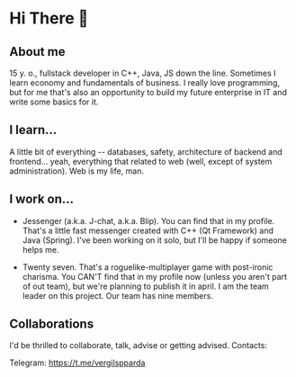 # Hi There 👋
## About me
15 y. o., fullstack developer in C++, Java, JS down the line. Sometimes I learn economy and fundamentals of business. I really love programming, but for me that's also an opportunity to build my future enterprise in IT and write some basics for it.
## I learn...
A little bit of everything -- databases, safety, architecture of backend and frontend... yeah, everything that related to web (well, except of system administration). Web is my life, man.
## I work on...
- Jessenger (a.k.a. J-chat, a.k.a. Blip). You can find that in my profile. That's a little fast messenger created with C++ (Qt Framework) and Java (Spring). I've been working on it solo, but I'll be happy if someone helps me.

- Twenty seven. That's a roguelike-multiplayer game with post-ironic charisma. You CAN'T find that in my profile now (unless you aren't part of out team), but we're planning to publish it in april. I am the team leader on this project. Our team has nine members.
## Collaborations
I'd be thrilled to collaborate, talk, advise or getting advised. Contacts:

Telegram: https://t.me/vergilspparda
